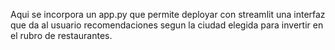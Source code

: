 Aqui se incorpora un app.py que permite deployar con streamlit una interfaz que da al usuario recomendaciones segun la ciudad elegida para invertir en el rubro de restaurantes.

